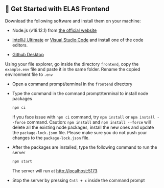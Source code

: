 ## 🚀 Get Started with ELAS Frontend

Download the following software and install them on your machine:

- Node.js (v18.12.1) from [the official website](https://nodejs.org/en/blog/release/v18.12.1)

- [IntelliJ Ultimate](https://www.jetbrains.com/de-de/idea/download/#section=windows) or [Visual Studio Code](https://code.visualstudio.com/download) and install one of the code editors.

- [Github Desktop](https://desktop.github.com/)

Using your file explorer, go inside the directory `frontend`, copy the `example.env` file and paste it in the same folder. Rename the copied environment file to `.env`

- Open a command prompt/terminal in the `frontend` directory

- Type the command in the command prompt/terminal to install node packages

  ```bash
  npm ci
  ```

  If you face issue with `npm ci` command, try `npm install` or `npm install --force` command. Caution: `npm install` and `npm install --force` will delete all the existing node packages, install the new ones and update the `package-lock.json` file. Please make sure you do not push your changes to the `package-lock.json` file.

- After the packages are installed, type the following command to run the server

  ```bash
  npm start
  ```

  The server will run at [http://localhost:5173](http://localhost:5173)

- Stop the server by pressing `Cntl + c` inside the command prompt